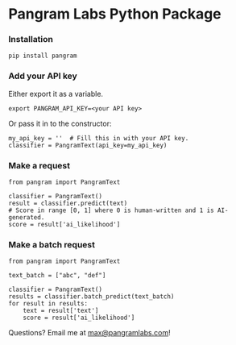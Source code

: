 # Pangram Labs Python Package

### Installation
```
pip install pangram
```

### Add your API key
Either export it as a variable.
```
export PANGRAM_API_KEY=<your API key>
```
Or pass it in to the constructor:
```
my_api_key = ''  # Fill this in with your API key.
classifier = PangramText(api_key=my_api_key)
```

### Make a request
```
from pangram import PangramText

classifier = PangramText()
result = classifier.predict(text)
# Score in range [0, 1] where 0 is human-written and 1 is AI-generated.
score = result['ai_likelihood']
```

### Make a batch request
```
from pangram import PangramText

text_batch = ["abc", "def"]

classifier = PangramText()
results = classifier.batch_predict(text_batch)
for result in results:
    text = result['text']
    score = result['ai_likelihood']
```

Questions? Email me at max@pangramlabs.com!
